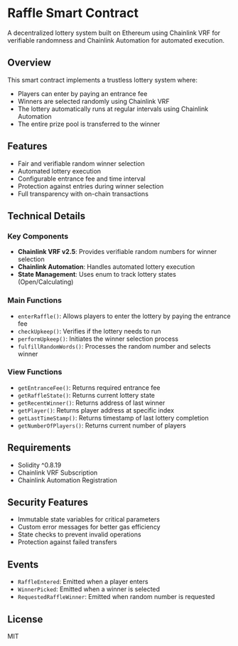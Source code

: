 
# Raffle Smart Contract

A decentralized lottery system built on Ethereum using Chainlink VRF for verifiable randomness and Chainlink Automation for automated execution.

## Overview

This smart contract implements a trustless lottery system where:
- Players can enter by paying an entrance fee
- Winners are selected randomly using Chainlink VRF
- The lottery automatically runs at regular intervals using Chainlink Automation
- The entire prize pool is transferred to the winner

## Features

- Fair and verifiable random winner selection
- Automated lottery execution
- Configurable entrance fee and time interval
- Protection against entries during winner selection
- Full transparency with on-chain transactions

## Technical Details

### Key Components

- **Chainlink VRF v2.5**: Provides verifiable random numbers for winner selection
- **Chainlink Automation**: Handles automated lottery execution
- **State Management**: Uses enum to track lottery states (Open/Calculating)

### Main Functions

- `enterRaffle()`: Allows players to enter the lottery by paying the entrance fee
- `checkUpkeep()`: Verifies if the lottery needs to run
- `performUpkeep()`: Initiates the winner selection process
- `fulfillRandomWords()`: Processes the random number and selects winner

### View Functions

- `getEntranceFee()`: Returns required entrance fee
- `getRaffleState()`: Returns current lottery state
- `getRecentWinner()`: Returns address of last winner
- `getPlayer()`: Returns player address at specific index
- `getLastTimeStamp()`: Returns timestamp of last lottery completion
- `getNumberOfPlayers()`: Returns current number of players

## Requirements

- Solidity ^0.8.19
- Chainlink VRF Subscription
- Chainlink Automation Registration

## Security Features

- Immutable state variables for critical parameters
- Custom error messages for better gas efficiency
- State checks to prevent invalid operations
- Protection against failed transfers

## Events

- `RaffleEntered`: Emitted when a player enters
- `WinnerPicked`: Emitted when a winner is selected
- `RequestedRaffleWinner`: Emitted when random number is requested

## License

MIT
